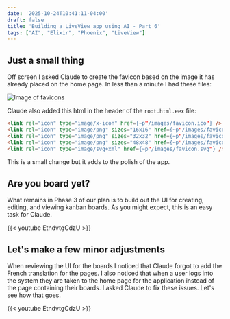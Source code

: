 ```yaml
---
date: '2025-10-24T10:41:11-04:00'
draft: false
title: 'Building a LiveView app using AI - Part 6'
tags: ["AI", "Elixir", "Phoenix", "LiveView"]
---
```


## Just a small thing

Off screen I asked Claude to create the favicon based on the image it has already placed on the home page. In less than a minute I had these files:

![Image of favicons](/img/favicon.png)

Claude also added this html in the header of the `root.html.eex` file:

```html
<link rel="icon" type="image/x-icon" href={~p"/images/favicon.ico"} />
<link rel="icon" type="image/png" sizes="16x16" href={~p"/images/favicon-16x16.png"} />
<link rel="icon" type="image/png" sizes="32x32" href={~p"/images/favicon-32x32.png"} />
<link rel="icon" type="image/png" sizes="48x48" href={~p"/images/favicon-48x48.png"} />
<link rel="icon" type="image/svg+xml" href={~p"/images/favicon.svg"} />
```

This is a small change but it adds to the polish of the app.

## Are you board yet?

What remains in Phase 3 of our plan is to build out the UI for creating, editing, and viewing kanban boards. As you might expect, this is an easy task for Claude.

{{< youtube EtndvtgCdzU >}}

## Let's make a few minor adjustments

When reviewing the UI for the boards I noticed that Claude forgot to add the French translation for the pages. I also noticed that when a user logs into the system they are taken to the home page for the application instead of the page containing their boards. I asked Claude to fix these issues. Let's see how  that goes.

{{< youtube EtndvtgCdzU >}}
